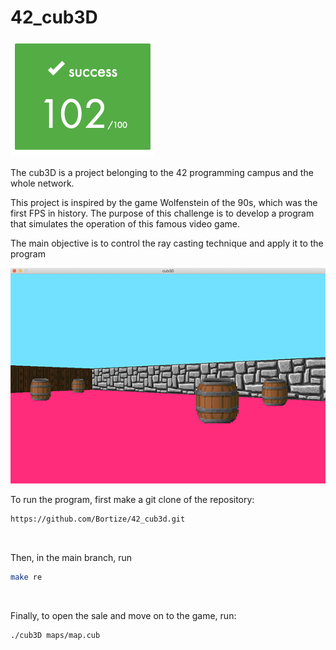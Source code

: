 # 42_cub3D
![cub3D.png](./resources/score.png)

The cub3D is a project belonging to the 42 programming campus and the whole network.

This project is inspired by the game Wolfenstein of the 90s, which was the first FPS in history. The purpose of this challenge is to develop a program that simulates the operation of this famous video game.

The main objective is to control the ray casting technique and apply it to the program

![cub3D.png](./resources/cub3D.png)

To run the program, first make a git clone of the repository:

```bash
https://github.com/Bortize/42_cub3d.git
```
<br>

Then, in the main branch, run
```bash
make re
```
<br>

Finally, to open the sale and move on to the game, run:
```bash
./cub3D maps/map.cub
```
<br>
